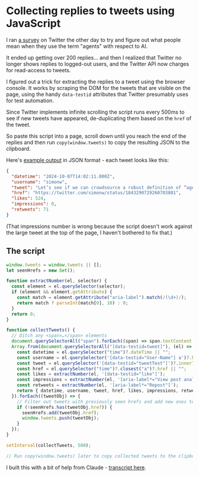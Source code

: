 # Collecting replies to tweets using JavaScript

I ran [a survey](https://twitter.com/simonw/status/1843290729260703801) on Twitter the other day to try and figure out what people mean when they use the term "agents" with respect to AI.

It ended up getting over 200 replies... and then I realized that Twitter no longer shows replies to logged-out users, and the Twitter API now charges for read-access to tweets.

I figured out a trick for extracting the replies to a tweet using the browser console. It works by scraping the DOM for the tweets that are visible on the page, using the handy `data-testid` attributes that Twitter presumably uses for test automation.

Since Twitter implements infinite scrolling the script runs every 500ms to see if new tweets have appeared, de-duplicating them based on the `href` of the tweet.

So paste this script into a page, scroll down until you reach the end of the replies and then run `copy(window.tweets)` to copy the resulting JSON to the clipboard.

Here's [example output](https://gist.github.com/simonw/bdc7b894eedcfd54f0a2422ea8feaa80) in JSON format - each tweet looks like this:

```json
{
  "datetime": "2024-10-07T14:02:11.000Z",
  "username": "simonw",
  "tweet": "Let’s see if we can crowdsource a robust definition of “agent” (with respect to AI and LLMs) that fits in a <=280 character tweet\n\nReply to this with your best attempt, then scroll through the replies and fave the ones that makes sense to you",
  "href": "https://twitter.com/simonw/status/1843290729260703801",
  "likes": 524,
  "impressions": 0,
  "retweets": 71
}
```
(That impressions number is wrong because the script doesn't work against the large tweet at the top of the page, I haven't bothered to fix that.)

## The script

```javascript
window.tweets = window.tweets || [];
let seenHrefs = new Set();

function extractNumber(el, selector) {
  const element = el.querySelector(selector);
  if (element && element.getAttribute) {
    const match = element.getAttribute("aria-label").match(/(\d+)/);
    return match ? parseInt(match[0], 10) : 0;
  }
  return 0;
}

function collectTweets() {
  // Ditch any <span>…</span> elements
  document.querySelectorAll("span").forEach((span) => span.textContent.trim() === "…" && span.remove());
  Array.from(document.querySelectorAll("[data-testid=tweet]"), (el) => {
    const datetime = el.querySelector("time")?.dateTime || "";
    const username = el.querySelector('[data-testid="User-Name"] a')?.href.split("/").slice(-1)[0] || "";
    const tweet = el.querySelector('[data-testid="tweetText"]')?.innerText || "";
    const href = el.querySelector("time")?.closest("a")?.href || "";
    const likes = extractNumber(el, '[data-testid="like"]');
    const impressions = extractNumber(el, '[aria-label*="View post analytics"]');
    const retweets = extractNumber(el, '[aria-label*="Repost"]');
    return { datetime, username, tweet, href, likes, impressions, retweets };
  }).forEach((tweetObj) => {
    // Filter out tweets with previously seen hrefs and add new ones to window.tweets
    if (!seenHrefs.has(tweetObj.href)) {
      seenHrefs.add(tweetObj.href);
      window.tweets.push(tweetObj);
    }
  });
}

setInterval(collectTweets, 500);

// Run copy(window.tweets) later to copy collected tweets to the clipboard
```
I built this with a bit of help from Claude - [transcript here](https://gist.github.com/simonw/49eb5c7128d44151e5851b79cc488baa).

